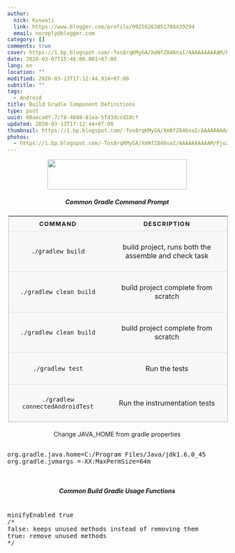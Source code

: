 ```yaml
---
author:
  nick: Kuswati
  link: https://www.blogger.com/profile/09256263851708439294
  email: noreply@blogger.com
category: []
comments: true
cover: https://1.bp.blogspot.com/-Tos8rqKMyGA/XmNfZ846naI/AAAAAAAAAAM/PjoZBLK56IMCbfHmazdWHifnYzigxC7hgCLcBGAsYHQ/s320/gradle.png
date: 2020-03-07T15:48:00.001+07:00
lang: en
location: ""
modified: 2020-03-13T17:12:44.914+07:00
subtitle: ""
tags:
  - Android
title: Build Gradle Component Definitions
type: post
uuid: 00aeca0f-7cf8-4888-81ea-5fd3dccd18cf
updated: 2020-03-13T17:12:44+07:00
thumbnail: https://1.bp.blogspot.com/-Tos8rqKMyGA/XmNfZ846naI/AAAAAAAAAAM/PjoZBLK56IMCbfHmazdWHifnYzigxC7hgCLcBGAsYHQ/s320/gradle.png
photos:
  - https://1.bp.blogspot.com/-Tos8rqKMyGA/XmNfZ846naI/AAAAAAAAAAM/PjoZBLK56IMCbfHmazdWHifnYzigxC7hgCLcBGAsYHQ/s320/gradle.png
---
```


<div class="separator" style="clear: both; text-align: center;"><a href="https://1.bp.blogspot.com/-Tos8rqKMyGA/XmNfZ846naI/AAAAAAAAAAM/PjoZBLK56IMCbfHmazdWHifnYzigxC7hgCLcBGAsYHQ/s1600/gradle.png" imageanchor="1" style="margin-left: 1em; margin-right: 1em;" rel="noopener noreferer nofollow"><img border="0" data-original-height="177" data-original-width="813" height="69" src="https://1.bp.blogspot.com/-Tos8rqKMyGA/XmNfZ846naI/AAAAAAAAAAM/PjoZBLK56IMCbfHmazdWHifnYzigxC7hgCLcBGAsYHQ/s320/gradle.png" width="320"></a></div> <center><h5>Common Gradle Command Prompt</h5></center><table class="tb" style="margin:2px">    <thead>        <tr>            <th>                Command             </th>            <th>                Description             </th>        </tr>    </thead>    <tbody>        <tr>            <td>                <p>                    <code>./gradlew build</code>                </p>            </td>            <td>                <p>                    build project, runs both the assemble and check task                 </p>            </td>        </tr>        <tr>            <td>                <p>                    <code>./gradlew clean build</code>                </p>            </td>            <td>                <p>                    build project complete from scratch                 </p>            </td>        </tr>        <tr>            <td>                <p>                    <code>./gradlew clean build</code>                </p>            </td>            <td>                <p>                    build project complete from scratch                 </p>            </td>        </tr>        <tr>            <td>                <p>                    <code>./gradlew test</code>                </p>            </td>            <td>                <p>                    Run the tests                 </p>            </td>        </tr>        <tr>            <td>                <p>                    <code>./gradlew connectedAndroidTest</code>                </p>            </td>            <td>                <p>                    Run the instrumentation tests                 </p>            </td>        </tr>    </tbody></table><br><center>Change JAVA_HOME from gradle properties</center><pre><br>org.gradle.java.home=C:/Program Files/Java/jdk1.6.0_45<br>org.gradle.jvmargs =-XX:MaxPermSize=64m<br></pre><br><center><h5>Common Build Gradle Usage Functions</h5></center><pre><br>minifyEnabled true<br>/*<br>false: keeps unused methods instead of removing them<br>true: remove unused methods<br>*/<br></pre><style>table.tb {   border: 1px solid #ccc;   border-collapse: collapse;   margin: 0;   padding: 0;   width: 100%;   table-layout: fixed; }  table caption {   font-size: 1.5em;   margin: .5em 0 .75em; }  table.tb tr {   background-color: #f8f8f8;   border: 1px solid #ddd;   padding: .35em; }  table.tb th, table.tb td {   padding: .625em;   text-align: center; }  table.tb th {   font-size: .85em;   letter-spacing: .1em;   text-transform: uppercase; }  @media screen and (max-width: 600px) {   table.tb {     border: 0;   }    table.tb caption {     font-size: 1.3em;   }      table.tb thead {     border: none;     clip: rect(0 0 0 0);     height: 1px;     margin: -1px;     overflow: hidden;     padding: 0;     position: absolute;     width: 1px;   }      table.tb tr {     border-bottom: 3px solid #ddd;     display: block;     margin-bottom: .625em;   }      table.tb td {     border-bottom: 1px solid #ddd;     display: block;     font-size: .8em;     text-align: right;   }      table.tb td::before {     /*     * aria-label has no advantage, it won't be read inside a table     content: attr(aria-label);     */     content: attr(data-label);     float: left;     font-weight: bold;     text-transform: uppercase;   }      table.tb td:last-child {     border-bottom: 0;   } } </style>